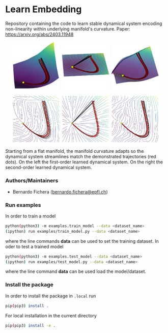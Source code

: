 # Learn Embedding
Repository containing the code to learn stable dynamical system encoding non-linearity within underlying manifold's curvature.
Paper: https://arxiv.org/abs/2403.11948

<p align="center">
  <img width="30%" src="media/synthetic_first_embedding.png">
  <img width="30%" src="media/synthetic_flat_embedding.png">
  <img width="30%" src="media/synthetic_second_embedding.png">
</p>

<p align="center">
  <img width="30%" src="media/synthetic_first_field.png">
  <img width="30%" src="media/synthetic_flat_field.png">
  <img width="30%" src="media/synthetic_second_field.png">
</p>

Starting from a flat manifold, the manifold curvature adapts so the dynamical system streamlines match the demonstrated trajectories (red dots).
On the left the first-order learned dynamical system.
On the right the second-order learned dynamical system.

### Authors/Maintainers

- Bernardo Fichera (bernardo.fichera@epfl.ch)

### Run examples
In order to train a model
```sh
python(python3) -m examples.train_model --data <dataset_name>
(ipython) run examples/train_model.py --data <dataset_name>
```
where the line commands **data** can be used to set the training dataset. In oder to test a trained model
```sh
python(python3) -m examples.test_model --data <dataset_name>
(ipython) run examples/test_model.py --data <dataset_name>
```
where the line command **data** can be used load the model/dataset.

### Install the package
In order to install the package in `.local` run
```sh
pip(pip3) install .
```
For local installation in the current directory
```sh
pip(pip3) install -e .
```
